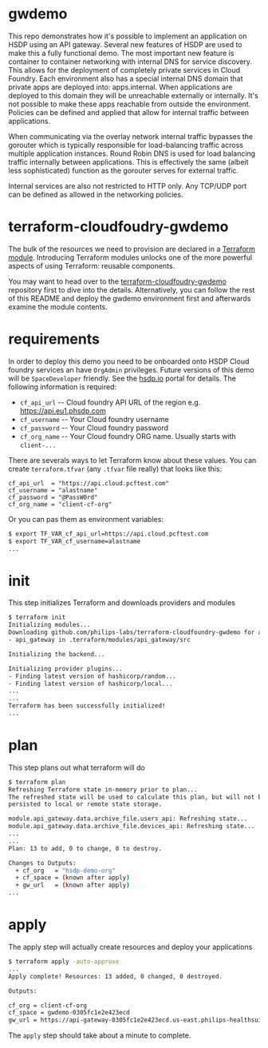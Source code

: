 # gwdemo

This repo demonstrates how it's possible to implement an application on HSDP using an API gateway. Several new features of HSDP are used to make this a fully functional demo. The most important new feature is container to container networking with internal DNS for service discovery. This allows for the deployment of completely private services in Cloud Foundry. Each environment also has a special internal DNS domain that private apps are deployed into: apps.internal. When applications are deployed to this domain they will be unreachable externally or internally. It's not possible to make these apps reachable from outside the environment. Policies can be defined and applied that allow for internal traffic between applications.

When communicating via the overlay network internal traffic bypasses the gorouter which is typically responsible for load-balancing traffic across multiple application instances. Round Robin DNS is used for load balancing traffic internally between applications. This is effectively the same (albeit less sophisticated) function as the gorouter serves for external traffic.

Internal services are also not restricted to HTTP only. Any TCP/UDP port can be defined as allowed in the networking policies.

# terraform-cloudfoudry-gwdemo

The bulk of the resources we need to provision are declared in a [Terraform module](https://www.terraform.io/docs/modules/index.html). Introducing Terraform modules unlocks one of the more powerful aspects of using Terraform: reusable components. 

You may want to head over to the [terraform-cloudfoudry-gwdemo](https://github.com/philips-labs/terraform-cloudfoundry-gwdemo) repository first to dive into the details. Alternatively, you can follow the rest of this README and deploy the gwdemo environment first and afterwards examine the module contents.

# requirements

In order to deploy this demo you need to be onboarded onto HSDP Cloud foundry services an have `OrgAdmin` privileges.
Future versions of this demo will be `SpaceDeveloper` friendly. See the [hsdp.io](https://hsdp.io) portal for details. 
The following information is required:

- `cf_api_url` -- Cloud foundry API URL of the region e.g. https://api.eu1.phsdp.com
- `cf_username` -- Your Cloud foundry username
- `cf_password` -- Your Cloud foundry password
- `cf_org_name` -- Your Cloud foundry ORG name. Usually starts with `client-...`

There are severals ways to let Terraform know about these values. You can create `terraform.tfvar` (any `.tfvar` file really) that looks like this:

```hcl
cf_api_url  = "https://api.cloud.pcftest.com"
cf_username = "alastname"
cf_password = "@PassW0rd"
cf_org_name = "client-cf-org"
```

Or you can pas them as environment variables:

```bash
$ export TF_VAR_cf_api_url=https://api.cloud.pcftest.com
$ export TF_VAR_cf_username=alastname
...
```

# init
This step initializes Terraform and downloads providers and modules

```bash
$ terraform init
Initializing modules...
Downloading github.com/philips-labs/terraform-cloudfoundry-gwdemo for api_gateway...
- api_gateway in .terraform/modules/api_gateway/src

Initializing the backend...

Initializing provider plugins...
- Finding latest version of hashicorp/random...
- Finding latest version of hashicorp/local...
...
...
Terraform has been successfully initialized!
...
```

# plan
This step plans out what terraform will do

```bash
$ terraform plan
Refreshing Terraform state in-memory prior to plan...
The refreshed state will be used to calculate this plan, but will not be
persisted to local or remote state storage.

module.api_gateway.data.archive_file.users_api: Refreshing state...
module.api_gateway.data.archive_file.devices_api: Refreshing state...
...
...
Plan: 13 to add, 0 to change, 0 to destroy.

Changes to Outputs:
  + cf_org   = "hsdp-demo-org"
  + cf_space = (known after apply)
  + gw_url   = (known after apply)
...
```

# apply
The apply step will actually create resources and deploy your applications

```bash
$ terraform apply -auto-approve
...
Apply complete! Resources: 13 added, 0 changed, 0 destroyed.

Outputs:

cf_org = client-cf-org
cf_space = gwdemo-0305fc1e2e423ecd
gw_url = https://api-gateway-0305fc1e2e423ecd.us-east.philips-healthsuite.com
```

The `apply` step should take about a minute to complete.
